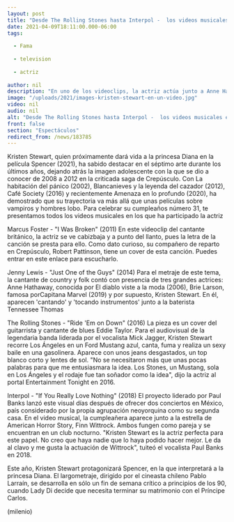 ```yaml
---
layout: post
title: "Desde The Rolling Stones hasta Interpol -  los videos musicales en los que aparece Kristen Stewart"
date: 2021-04-09T18:11:00.000-06:00
tags:
  
  - Fama
  
  - television
  
  - actriz
  
author: nil
description: "En uno de los videoclips, la actriz actúa junto a Anne Hathaway (El diablo viste a la moda, 2006) y Brie Larson, (Capitana Marvel, 2019). "
image: "/uploads/2021/images-kristen-stewart-en-un-video.jpg"
video: nil
audio: nil
alt: "Desde The Rolling Stones hasta Interpol -  los videos musicales en los que aparece Kristen Stewart"
front: false
section: "Espectáculos"
redirect_from: /news/183785
---
```


Kristen Stewart, quien próximamente dará vida a la princesa Diana en la película Spencer (2021), ha sabido destacar en el séptimo arte durante los últimos años, dejando atrás la imagen adolescente con la que se dio a conocer de 2008 a 2012 en la criticada saga de Crepúsculo. Con La habitación del pánico (2002), Blancanieves y la leyenda del cazador (2012), Café Society (2016) y recientemente Amenaza en lo profundo (2020), ha demostrado que su trayectoria va más allá que unas películas sobre vampiros y hombres lobo. Para celebrar su cumpleaños número 31, te presentamos todos los videos musicales en los que ha participado la actriz 

Marcus Foster - "I Was Broken" (2011) En este videoclip del cantante británico, la actriz se ve cabizbaja y a punto del llanto, pues la letra de la canción se presta para ello. Como dato curioso, su compañero de reparto en Crepúsculo, Robert Pattinson, tiene un cover de esta canción. Puedes entrar en este enlace para escucharlo. 

Jenny Lewis - "Just One of the Guys" (2014) Para el metraje de este tema, la cantante de country y folk contó con presencia de tres grandes actrices: Anne Hathaway, conocida por El diablo viste a la moda (2006), Brie Larson, famosa porCapitana Marvel (2019) y por supuesto, Kristen Stewart. En él, aparecen 'cantando' y 'tocando instrumentos' junto a la baterista Tennessee Thomas 

The Rolling Stones - "Ride 'Em on Down" (2016) La pieza es un cover del guitarrista y cantante de blues Eddie Taylor. Para el audiovisual de la legendaria banda liderada por el vocalista Mick Jagger, Kristen Stewart recorre Los Ángeles en un Ford Mustang azul, canta, fuma y realiza un sexy baile en una gasolinera. Aparece con unos jeans desgastados, un top blanco corto y lentes de sol. "No se necesitaron más que unas pocas palabras para que me entusiasmara la idea. Los Stones, un Mustang, sola en Los Ángeles y el rodaje fue tan soñador como la idea", dijo la actriz al portal Entertainment Tonight en 2016. 

Interpol - "If You Really Love Nothing" (2018) El proyecto liderado por Paul Banks lanzó este visual días después de ofrecer dos conciertos en México, país considerado por la propia agrupación neoyorquina como su segunda casa. En el video musical, la cumpleañera aparece junto a la estrella de American Horror Story, Finn Wittrock. Ambos fungen como pareja y se encuentran en un club nocturno. "Kristen Stewart es la actriz perfecta para este papel. No creo que haya nadie que lo haya podido hacer mejor. Le da al clavo y me gusta la actuación de Wittrock", tuiteó el vocalista Paul Banks en 2018. 

Este año, Kristen Stewart protagonizará Spencer, en la que interpretará a la princesa Diana. El largometraje, dirigido por el cineasta chileno Pablo Larraín, se desarrolla en sólo un fin de semana crítico a principios de los 90, cuando Lady Di decide que necesita terminar su matrimonio con el Príncipe Carlos. 

(milenio)